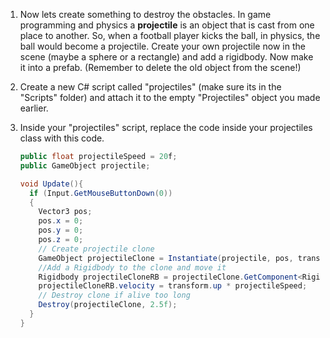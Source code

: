 1. Now lets create something to destroy the obstacles. In game programming and physics a **projectile** is an object that is cast from one place to another. So, when a football player kicks the ball, in physics, the ball would become a projectile. Create your own projectile now in the scene (maybe a sphere or a rectangle) and add a rigidbody. Now make it into a prefab. (Remember to delete the old object from the scene!)

2. Create a new C# script called "projectiles" (make sure its in the "Scripts" folder) and attach it to the empty "Projectiles" object you made earlier.

3.  Inside your "projectiles" script, replace the code inside your projectiles class with this code.
    
    ```csharp
    public float projectileSpeed = 20f;
    public GameObject projectile;
    
    void Update(){
      if (Input.GetMouseButtonDown(0))
      {
        Vector3 pos;
        pos.x = 0;
        pos.y = 0;
        pos.z = 0;
        // Create projectile clone
        GameObject projectileClone = Instantiate(projectile, pos, transform.rotation) as GameObject; 
        //Add a Rigidbody to the clone and move it
        Rigidbody projectileCloneRB = projectileClone.GetComponent<Rigidbody>();
        projectileCloneRB.velocity = transform.up * projectileSpeed;
        // Destroy clone if alive too long
        Destroy(projectileClone, 2.5f);
      }
    }
    ```
